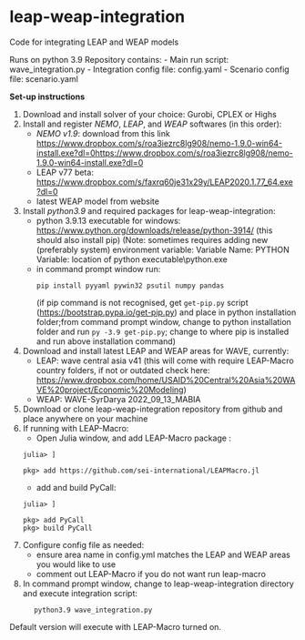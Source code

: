 # leap-weap-integration
Code for integrating LEAP and WEAP models

Runs on python 3.9
Repository contains: 
                - Main run script: wave_integration.py 
                - Integration config file: config.yaml
                - Scenario config file: scenario.yaml
                

**Set-up instructions**
1. Download and install solver of your choice: Gurobi, CPLEX or Highs
2. Install and register *NEMO*, *LEAP*, and *WEAP* softwares (in this order):
      - *NEMO v1.9*: download from this link https://www.dropbox.com/s/roa3iezrc8lg908/nemo-1.9.0-win64-install.exe?dl=0https://www.dropbox.com/s/roa3iezrc8lg908/nemo-1.9.0-win64-install.exe?dl=0
      - LEAP v77 beta: https://www.dropbox.com/s/faxrq60je31x29y/LEAP2020.1.77_64.exe?dl=0
      - latest WEAP model from website
3. Install *python3.9* and required packages for leap-weap-integration:
      - python 3.9.13 executable for windows: https://www.python.org/downloads/release/python-3914/ (this should also install pip)
        (Note: sometimes requires adding new (preferably system) environment variable: 
            Variable Name: PYTHON 
            Variable: location of python executable\python.exe
      - in command prompt window run:
        ```
        pip install pyyaml pywin32 psutil numpy pandas
        ```
        (if pip command is not recognised, get `get-pip.py` script (https://bootstrap.pypa.io/get-pip.py) and place in python installation folder;from command prompt window, change to python installation folder and run `py -3.9 get-pip.py`; change to where pip is installed and run above installation command)
4. Download and install latest LEAP and WEAP areas for WAVE, currently:
      -  LEAP: wave central asia v41 (this will come with require LEAP-Macro country folders, if not or outdated check here: https://www.dropbox.com/home/USAID%20Central%20Asia%20WAVE%20project/Economic%20Modeling)
      -  WEAP: WAVE-SyrDarya 2022_09_13_MABIA 
5. Download or clone leap-weap-integration repository from github and place anywhere on your machine
6. If running with LEAP-Macro:
      - Open Julia window, and add LEAP-Macro package : 
      ```
      julia> ]

      pkg> add https://github.com/sei-international/LEAPMacro.jl
      ```
      - add and build PyCall: 
      ```
      julia> ]

      pkg> add PyCall
      pkg> build PyCall 
      ```
7. Configure config file as needed:
      - ensure area name in config.yml matches the LEAP and WEAP areas you would like to use
      - comment out LEAP-Macro if you do not want run leap-macro
8. In command prompt window, change to leap-weap-integration directory and execute integration script:
```
      python3.9 wave_integration.py
```
Default version will execute with LEAP-Macro turned on.
